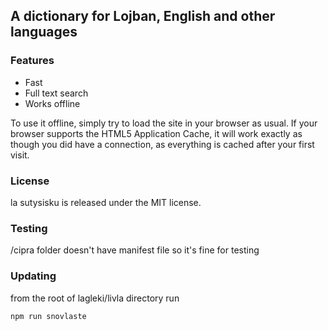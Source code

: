 ## A dictionary for Lojban, English and other languages

### Features
* Fast
* Full text search
* Works offline

To use it offline, simply try to load the site in your browser as usual. If your browser supports the HTML5 Application Cache, it will work exactly as though you did have a connection, as everything is cached after your first visit.

### License

la sutysisku is released under the MIT license.

### Testing

/cipra folder doesn't have manifest file so it's fine for testing

### Updating

from the root of lagleki/livla directory run

```npm run snovlaste```
